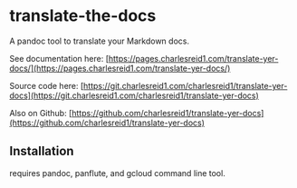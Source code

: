 # translate-the-docs

A pandoc tool to translate your Markdown docs.

See documentation here: [https://pages.charlesreid1.com/translate-yer-docs/](https://pages.charlesreid1.com/translate-yer-docs/)

Source code here: [https://git.charlesreid1.com/charlesreid1/translate-yer-docs](https://git.charlesreid1.com/charlesreid1/translate-yer-docs)

Also on Github: [https://github.com/charlesreid1/translate-yer-docs](https://github.com/charlesreid1/translate-yer-docs)

## Installation

requires pandoc, panflute, and gcloud command line tool.

